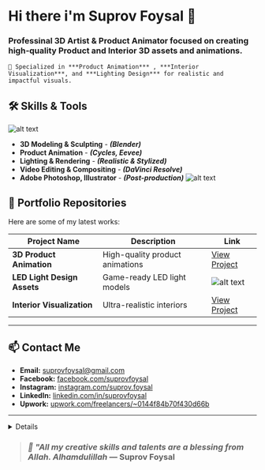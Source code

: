 # **Hi there i'm **Suprov Foysal** 👋**
### **Professinal 3D Artist & Product Animator** focused on creating high-quality **Product** and **Interior** 3D assets and animations.  
    💼 Specialized in ***Product Animation*** , ***Interior Visualization***, and ***Lighting Design*** for realistic and impactful visuals.  

## 🛠️ **Skills & Tools**

![alt text](https://photos.fife.usercontent.google.com/pw/AP1GczM0LU8fhvnxQP36ChG36Z8exnsJGxEcrsOXqDEAFAS-n3KdAzeUPxrtBA=w938-h938-s-no?authuser=0)

- **3D Modeling & Sculpting** - ***(Blender)***
- **Product Animation** - ***(Cycles, Eevee)***
- **Lighting & Rendering** - ***(Realistic & Stylized)***
- **Video Editing & Compositing** - ***(DaVinci Resolve)***
- **Adobe Photoshop, Illustrator** - ***(Post-production)***
![alt text]()
## 📂 Portfolio Repositories

Here are some of my latest works:

| Project Name                      | Description                      | Link                                  |
|----------------------------------|----------------------------------|--------------------------------------|
| **3D Product Animation**          | High-quality product animations  | [View Project](https://github.com/suprovfoysal/3D-Product-Animation) |
| **LED Light Design Assets**      | Game-ready LED light models      | ![alt text](https://github.com/suprovfoysal/suprov/blob/main/BATH%20ROOM%20WITH%20TREE1.png?raw=true) |
| **Interior Visualization**       | Ultra-realistic interiors        | [View Project](https://photos.app.goo.gl/oDmP1hegLusxhFch8) |

---

## 📫 Contact Me

- **Email:** suprovfoysal@gmail.com  
- **Facebook:** [facebook.com/suprovfoysal](https://facebook.com/suprovfoysal)  
- **Instagram:** [instagram.com/suprov.foysal](https://instagram.com/suprov.foysal)  
- **LinkedIn:** [linkedin.com/in/suprovfoysal](https://linkedin.com/in/suprovfoysal)  
- **Upwork:** [upwork.com/freelancers/~0144f84b70f430d66b](https://www.upwork.com/freelancers/~0144f84b70f430d66b)  

---

<details>
  Hi [Client's Name],

Thank you for sharing the project details!
I’ve carefully read your requirements and I’m confident that I can deliver high-quality, photorealistic renderings exactly like the samples you provided.

✅ Here’s what I can offer you:

    Photorealistic Interior & Exterior Renders (Bathroom, Kitchen, Living, Bedroom, Outdoor, etc.)
    High-Quality 3D Modeling & Clean Topology
    Realistic Lighting & Environment Setup
    Fast Delivery within Deadlines (3 days or less)
    Unlimited Revisions until Satisfaction

💬 Why choose me?

    Quick and clear communication
    Attention to detail to ensure stunning visuals
    Long-term collaboration mindset
    Cost-effective solutions without compromising quality

I’m excited to work on this project and ready to start as soon as you’re available!
Feel free to share the design brief or any additional references.

Looking forward to collaborating with you!

Best Regards,
Suprov
3D Product & Interior Visualization Specialist
</details>

> ### ***🌿 "All my creative skills and talents are a blessing from Allah. Alhamdulillah*** — Suprov Foysal

